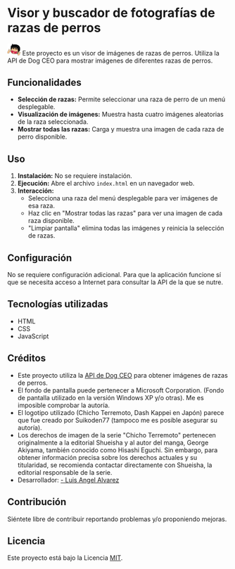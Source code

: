 # Visor y buscador de fotografías de razas de perros

<img src="./img/Chicho.png" style="width:30px; heigth: 30px"/> Este proyecto es un visor de imágenes de razas de perros. Utiliza la API de Dog CEO para mostrar imágenes de diferentes razas de perros.


## Funcionalidades

- **Selección de razas:** Permite seleccionar una raza de perro de un menú desplegable.
- **Visualización de imágenes:** Muestra hasta cuatro imágenes aleatorias de la raza seleccionada.
- **Mostrar todas las razas:** Carga y muestra una imagen de cada raza de perro disponible.

## Uso

1. **Instalación:** No se requiere instalación.
2. **Ejecución:** Abre el archivo `index.html` en un navegador web.
3. **Interacción:**
    - Selecciona una raza del menú desplegable para ver imágenes de esa raza.
    - Haz clic en "Mostrar todas las razas" para ver una imagen de cada raza disponible.
    - "Limpiar pantalla" elimina todas las imágenes y reinicia la selección de razas.

## Configuración

No se requiere configuración adicional.
Para que la aplicación funcione sí que se necesita acceso a Internet para consultar la API de la que se nutre.

## Tecnologías utilizadas

- HTML
- CSS
- JavaScript

## Créditos

* Este proyecto utiliza la [API de Dog CEO](https://dog.ceo/dog-api/) para obtener imágenes de razas de perros.
* El fondo de pantalla puede pertenecer a Microsoft Corporation. (Fondo de pantalla utilizado en la versión Windows XP y/o otras). Me es imposible comprobar la autoría.
* El logotipo utilizado (Chicho Terremoto, Dash Kappei en Japón) parece que fue creado por Suikoden77 (tampoco me es posible asegurar su autoría).
* Los derechos de imagen de la serie "Chicho Terremoto" pertenecen originalmente a la editorial Shueisha y al autor del manga, George Akiyama, también conocido como Hisashi Eguchi. Sin embargo, para obtener información precisa sobre los derechos actuales y su titularidad, se recomienda contactar directamente con Shueisha, la editorial responsable de la serie.
* Desarrollador:
    <a href="https://www.linkedin.com/in/luis-angel-alvarez/">- Luis Angel Alvarez</a>

## Contribución

Siéntete libre de contribuir reportando problemas y/o proponiendo mejoras.

## Licencia

Este proyecto está bajo la Licencia [MIT](LICENSE).
